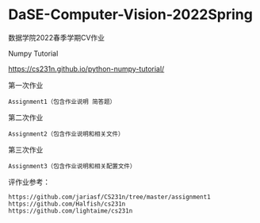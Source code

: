 # DaSE-Computer-Vision-2022Spring
数据学院2022春季学期CV作业

Numpy Tutorial

https://cs231n.github.io/python-numpy-tutorial/

第一次作业
    
    Assignment1（包含作业说明 简答题）

第二次作业
    
    Assignment2（包含作业说明和相关文件）
    
第三次作业
    
    Assignment3（包含作业说明和相关配置文件）
    
评作业参考：

    https://github.com/jariasf/CS231n/tree/master/assignment1
    https://github.com/Halfish/cs231n
    https://github.com/lightaime/cs231n
